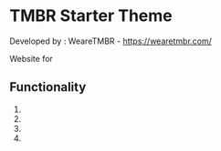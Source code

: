 # TMBR Starter Theme
Developed by : WeareTMBR - https://wearetmbr.com/

Website for

## Functionality
1.
2.
3.
4.
